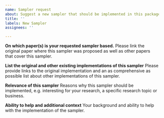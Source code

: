 ```yaml
---
name: Sampler request
about: Suggest a new sampler that should be implemented in this package
title: ''
labels: New Sampler
assignees: ''

---
```


**On which paper(s) is your requested sampler based.**
Please link the original paper where this sampler was proposed as well as other papers that cover this sampler.

**List the original and other existing implementations of this sampler**
Please provide links to the original implementation and an as comprehensive as possible list about other implementations
of this sampler.

**Relevance of this sampler**
Reasons why this sampler should be implemented, e.g. interesting for your research, a specific research topic or
business.

**Ability to help and additional context**
Your background and ability to help with the implementation of the sampler.
